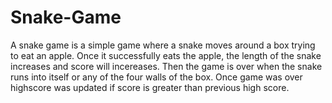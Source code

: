 # Snake-Game
A snake game is a simple game where a snake moves around a box trying to eat an apple. Once it successfully eats the apple, the length of the snake increases and score will incereases.
Then the game is over when the snake runs into itself or any of the four walls of the box.
Once game was over highscore was updated if score is greater than previous high score.
